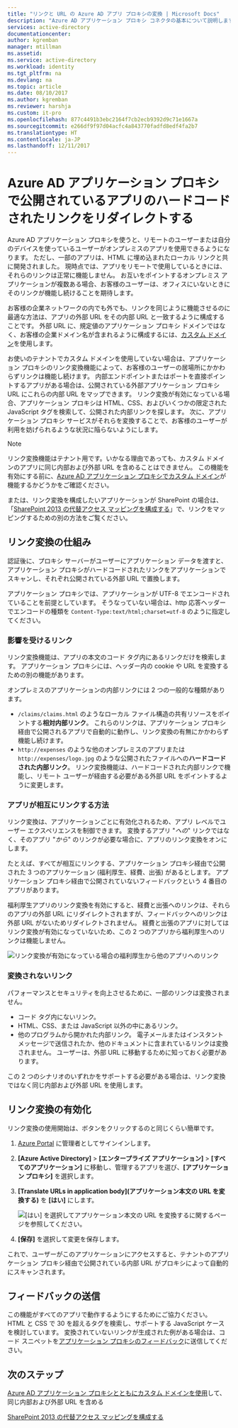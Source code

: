 ```yaml
---
title: "リンクと URL の Azure AD アプリ プロキシの変換 | Microsoft Docs"
description: "Azure AD アプリケーション プロキシ コネクタの基本について説明します。"
services: active-directory
documentationcenter: 
author: kgremban
manager: mtillman
ms.assetid: 
ms.service: active-directory
ms.workload: identity
ms.tgt_pltfrm: na
ms.devlang: na
ms.topic: article
ms.date: 08/10/2017
ms.author: kgremban
ms.reviewer: harshja
ms.custom: it-pro
ms.openlocfilehash: 877c4491b3ebc2164f7cb2ecb9392d9c71e1667a
ms.sourcegitcommit: e266df9f97d04acfc4a843770fadfd8edf4fa2b7
ms.translationtype: HT
ms.contentlocale: ja-JP
ms.lasthandoff: 12/11/2017
---
```

# <a name="redirect-hardcoded-links-for-apps-published-with-azure-ad-application-proxy"></a>Azure AD アプリケーション プロキシで公開されているアプリのハードコードされたリンクをリダイレクトする

Azure AD アプリケーション プロキシを使うと、リモートのユーザーまたは自分のデバイスを使っているユーザーがオンプレミスのアプリを使用できるようになります。 ただし、一部のアプリは、HTML に埋め込まれたローカル リンクと共に開発されました。 現時点では、アプリをリモートで使用しているときには、それらのリンクは正常に機能しません。 お互いをポイントするオンプレミス アプリケーションが複数ある場合、お客様のユーザーは、オフィスにいないときにそのリンクが機能し続けることを期待します。 

お客様の企業ネットワークの内でも外でも、リンクを同じように機能させるのに最適な方法は、アプリの外部 URL をその内部 URL と一致するように構成することです。 外部 URL に、規定値のアプリケーション プロキシ ドメインではなく、お客様の企業ドメイン名が含まれるように構成するには、[カスタム ドメイン](active-directory-application-proxy-custom-domains.md)を使用します。

お使いのテナントでカスタム ドメインを使用していない場合は、アプリケーション プロキシのリンク変換機能によって、お客様のユーザーの居場所にかかわらずリンクは機能し続けます。 内部エンドポイントまたはポートを直接ポイントするアプリがある場合は、公開されている外部アプリケーション プロキシ URL にこれらの内部 URL をマップできます。 リンク変換が有効になっている場合、アプリケーション プロキシは HTML、CSS、およびいくつかの限定された JavaScript タグを検索して、公開された内部リンクを探します。 次に、アプリケーション プロキシ サービスがそれらを変換することで、お客様のユーザーが利用を妨げられるような状況に陥らないようにします。

>[!NOTE]
>リンク変換機能はテナント用です。いかなる理由であっても、カスタム ドメインのアプリに同じ内部および外部 URL を含めることはできません。 この機能を有効にする前に、[Azure AD アプリケーション プロキシでカスタム ドメイン](active-directory-application-proxy-custom-domains.md)が機能するかどうかをご確認ください。
>
>または、リンク変換を構成したいアプリケーションが SharePoint の場合は、「[SharePoint 2013 の代替アクセス マッピングを構成する](https://technet.microsoft.com/library/cc263208.aspx)」で、リンクをマッピングするための別の方法をご覧ください。

## <a name="how-link-translation-works"></a>リンク変換の仕組み

認証後に、プロキシ サーバーがユーザーにアプリケーション データを渡すと、アプリケーション プロキシがハードコードされたリンクをアプリケーションでスキャンし、それぞれ公開されている外部 URL で置換します。

アプリケーション プロキシでは、アプリケーションが UTF-8 でエンコードされていることを前提としています。 そうなっていない場合は、http 応答ヘッダーでエンコードの種類を `Content-Type:text/html;charset=utf-8` のように指定してください。

### <a name="which-links-are-affected"></a>影響を受けるリンク

リンク変換機能は、アプリの本文のコード タグ内にあるリンクだけを検索します。 アプリケーション プロキシには、ヘッダー内の cookie や URL を変換するための別の機能があります。 

オンプレミスのアプリケーションの内部リンクには 2 つの一般的な種類があります。

- `/claims/claims.html` のようなローカル ファイル構造の共有リソースをポイントする**相対内部リンク**。 これらのリンクは、アプリケーション プロキシ経由で公開されるアプリで自動的に動作し、リンク変換の有無にかかわらず機能し続けます。 
- `http://expenses` のような他のオンプレミスのアプリまたは `http://expenses/logo.jpg` のような公開されたファイルへの**ハードコードされた内部リンク**。 リンク変換機能は、ハードコードされた内部リンクで機能し、リモート ユーザーが経由する必要がある外部 URL をポイントするように変更します。

### <a name="how-do-apps-link-to-each-other"></a>アプリが相互にリンクする方法

リンク変換は、アプリケーションごとに有効化されるため、アプリ レベルでユーザー エクスペリエンスを制御できます。 変換するアプリ "*への*" リンクではなく、そのアプリ "*から*" のリンクが必要な場合に、アプリのリンク変換をオンにします。 

たとえば、すべてが相互にリンクする、アプリケーション プロキシ経由で公開された 3 つのアプリケーション (福利厚生、経費、出張) があるとします。 アプリケーション プロキシ経由で公開されていないフィードバックという 4 番目のアプリがあります。

福利厚生アプリのリンク変換を有効にすると、経費と出張へのリンクは、それらのアプリの外部 URL にリダイレクトされますが、フィードバックへのリンクは外部 URL がないためリダイレクトされません。 経費と出張のアプリに対してはリンク変換が有効になっていないため、この 2 つのアプリから福利厚生へのリンクは機能しません。

![リンク変換が有効になっている場合の福利厚生から他のアプリへのリンク](./media/application-proxy-link-translation/one_app.png)

### <a name="which-links-arent-translated"></a>変換されないリンク

パフォーマンスとセキュリティを向上させるために、一部のリンクは変換されません。

- コード タグ内にないリンク。 
- HTML、CSS、または JavaScript 以外の中にあるリンク。 
- 他のプログラムから開かれた内部リンク。 電子メールまたはインスタント メッセージで送信されたか、他のドキュメントに含まれているリンクは変換されません。 ユーザーは、外部 URL に移動するために知っておく必要があります。

この 2 つのシナリオのいずれかをサポートする必要がある場合は、リンク変換ではなく同じ内部および外部 URL を使用します。  

## <a name="enable-link-translation"></a>リンク変換の有効化

リンク変換の使用開始は、ボタンをクリックするのと同じくらい簡単です。

1. [Azure Portal](https://portal.azure.com) に管理者としてサインインします。
2. **[Azure Active Directory]** > **[エンタープライズ アプリケーション]** > **[すべてのアプリケーション]** に移動し、管理するアプリを選び、**[アプリケーション プロキシ]** を選択します。
3. **[Translate URLs in application body]\(アプリケーション本文の URL を変換する\)** を **[はい]** にします。

   ![[はい] を選択してアプリケーション本文の URL を変換する](./media/application-proxy-link-translation/select_yes.png)に関するページを参照してください。
4. **[保存]** を選択して変更を保存します。

これで、ユーザーがこのアプリケーションにアクセスすると、テナントのアプリケーション プロキシ経由で公開されている内部 URL がプロキシによって自動的にスキャンされます。

## <a name="send-feedback"></a>フィードバックの送信

この機能がすべてのアプリで動作するようにするためにご協力ください。 HTML と CSS で 30 を超えるタグを検索し、サポートする JavaScript ケースを検討しています。 変換されていないリンクが生成された例がある場合は、コード スニペットを[アプリケーション プロキシのフィードバック](mailto:aadapfeedback@microsoft.com)に送信してください。 

## <a name="next-steps"></a>次のステップ
[Azure AD アプリケーション プロキシとともにカスタム ドメインを使用](active-directory-application-proxy-custom-domains.md)して、同じ内部および外部 URL を含める

[SharePoint 2013 の代替アクセス マッピングを構成する](https://technet.microsoft.com/library/cc263208.aspx)
